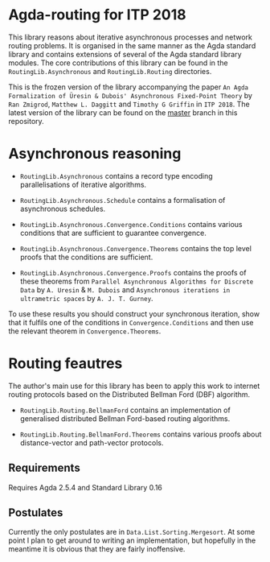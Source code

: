 # Agda-routing for ITP 2018

This library reasons about iterative asynchronous processes and network routing problems. 
It is organised in the same manner as the Agda standard library and contains extensions of 
several of the Agda standard library modules. The core contributions of this library 
can be found in the `RoutingLib.Asynchronous` and `RoutingLib.Routing` directories.

This is the frozen version of the library accompanying the paper
`An Agda Formalization of Üresin & Dubois' Asynchronous Fixed-Point Theory`
by `Ran Zmigrod`, `Matthew L. Daggitt` and `Timothy G Griffin` in `ITP 2018`. 
The latest version of the library can be found on the 
[master](https://github.com/MatthewDaggitt/agda-routing/tree/master) branch in this
repository.

# Asynchronous reasoning

* `RoutingLib.Asynchronous` contains a record type encoding parallelisations of iterative algorithms.
	
* `RoutingLib.Asynchronous.Schedule` contains a formalisation of asynchronous schedules.

* `RoutingLib.Asynchronous.Convergence.Conditions` contains various conditions that are sufficient 
  to guarantee convergence.
  
* `RoutingLib.Asynchronous.Convergence.Theorems` contains the top level proofs that the conditions
  are sufficient.
  
* `RoutingLib.Asynchronous.Convergence.Proofs` contains the proofs of these theorems from
  `Parallel Asynchronous Algorithms for Discrete Data` by `A. Uresin` & `M. Dubois` and 
  `Asynchronous iterations in ultrametric spaces` by `A. J. T. Gurney`.
  
To use these results you should construct your synchronous iteration, show that it fulfils one of the
conditions in `Convergence.Conditions` and then use the relevant theorem in `Convergence.Theorems`.

# Routing feautres

The author's main use for this library has been to apply this work to internet routing protocols based
on the Distributed Bellman Ford (DBF) algorithm.

- `RoutingLib.Routing.BellmanFord` contains an implementation of generalised distributed Bellman Ford-based routing algorithms.
	
- `RoutingLib.Routing.BellmanFord.Theorems` contains various proofs about distance-vector and path-vector protocols.

## Requirements

Requires Agda 2.5.4 and Standard Library 0.16

## Postulates

Currently the only postulates are in `Data.List.Sorting.Mergesort`. At some point I plan to get around to writing an implementation, 
but hopefully in the meantime it is obvious that they are fairly inoffensive.
